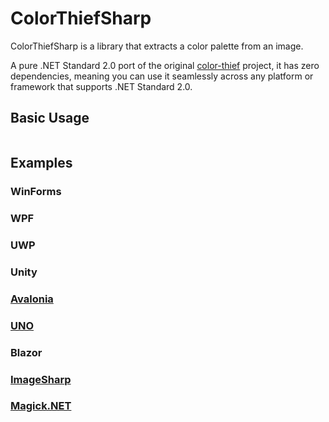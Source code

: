 # ColorThiefSharp

ColorThiefSharp is a library that extracts a color palette from an image.

A pure .NET Standard 2.0 port of the original [color-thief](https://github.com/lokesh/color-thief) project, it has zero dependencies, meaning you can use it seamlessly across any platform or framework that supports .NET Standard 2.0.

## Basic Usage

```csharp
```

## Examples

### WinForms

### WPF

### UWP

### Unity

### [Avalonia](https://avaloniaui.net/)

### [UNO](https://platform.uno/)

### Blazor

### [ImageSharp](https://github.com/SixLabors/ImageSharp)

### [Magick.NET](https://github.com/dlemstra/Magick.NET)

